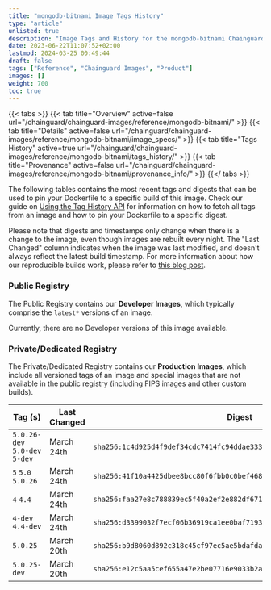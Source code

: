 ```yaml
---
title: "mongodb-bitnami Image Tags History"
type: "article"
unlisted: true
description: "Image Tags and History for the mongodb-bitnami Chainguard Image"
date: 2023-06-22T11:07:52+02:00
lastmod: 2024-03-25 00:49:44
draft: false
tags: ["Reference", "Chainguard Images", "Product"]
images: []
weight: 700
toc: true
---
```


{{< tabs >}}
{{< tab title="Overview" active=false url="/chainguard/chainguard-images/reference/mongodb-bitnami/" >}}
{{< tab title="Details" active=false url="/chainguard/chainguard-images/reference/mongodb-bitnami/image_specs/" >}}
{{< tab title="Tags History" active=true url="/chainguard/chainguard-images/reference/mongodb-bitnami/tags_history/" >}}
{{< tab title="Provenance" active=false url="/chainguard/chainguard-images/reference/mongodb-bitnami/provenance_info/" >}}
{{</ tabs >}}

The following tables contains the most recent tags and digests that can be used to pin your Dockerfile to a specific build of this image. Check our guide on [Using the Tag History API](/chainguard/chainguard-images/using-the-tag-history-api/) for information on how to fetch all tags from an image and how to pin your Dockerfile to a specific digest.

Please note that digests and timestamps only change when there is a change to the image, even though images are rebuilt every night. The "Last Changed" column indicates when the image was last modified, and doesn't always reflect the latest build timestamp. For more information about how our reproducible builds work, please refer to [this blog post](https://www.chainguard.dev/unchained/reproducing-chainguards-reproducible-image-builds).

### Public Registry
The Public Registry contains our **Developer Images**, which typically comprise the `latest*` versions of an image.

Currently, there are no Developer versions of this image available.

### Private/Dedicated Registry
The Private/Dedicated Registry contains our **Production Images**, which include all versioned tags of an image and special images that are not available in the public registry (including FIPS images and other custom builds).

| Tag (s)                         | Last Changed | Digest                                                                    |
|---------------------------------|--------------|---------------------------------------------------------------------------|
|  `5.0.26-dev` `5.0-dev` `5-dev` | March 24th   | `sha256:1c4d925d4f9def34cdc7414fc94ddae333fd29f20e79b15e2a7b24cef52ffc2a` |
|  `5` `5.0` `5.0.26`             | March 24th   | `sha256:41f10a4425dbee8bcc80f6fbb0c0bef468d9ec2db10840c6a2896eab13e39cbd` |
|  `4` `4.4`                      | March 24th   | `sha256:faa27e8c788839ec5f40a2ef2e882df6713970778acb4e488ddf852d010d119b` |
|  `4-dev` `4.4-dev`              | March 24th   | `sha256:d3399032f7ecf06b36919ca1ee0baf71931d3cd9f60a2181c472d8d469502dd1` |
|  `5.0.25`                       | March 20th   | `sha256:b9d8060d892c318c45cf97ec5ae5bdafda455d271dedca76fab2c25037e4d7f4` |
|  `5.0.25-dev`                   | March 20th   | `sha256:e12c5aa5cef655a47e2be07716e9033b2a423609ea9709be7368711320fcc581` |

